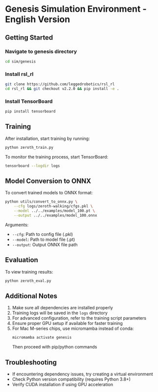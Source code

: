 # Genesis Simulation Environment - English Version

## Getting Started

### Navigate to genesis directory
```bash
cd sim/genesis
```

### Install rsl_rl
```bash
git clone https://github.com/leggedrobotics/rsl_rl
cd rsl_rl && git checkout v2.2.0 && pip install -e .
```

### Install TensorBoard
```bash
pip install tensorboard
```

## Training

After installation, start training by running:

```bash
python zeroth_train.py
```

To monitor the training process, start TensorBoard:

```bash
tensorboard --logdir logs
```

## Model Conversion to ONNX

To convert trained models to ONNX format:

```bash
python utils/convert_to_onnx.py \
    --cfg logs/zeroth-walking/cfgs.pkl \
    --model ../../examples/model_100.pt \
    --output ../../examples/model_100.onnx
```

Arguments:
- `--cfg`: Path to config file (.pkl)
- `--model`: Path to model file (.pt) 
- `--output`: Output ONNX file path

## Evaluation

To view training results:

```bash
python zeroth_eval.py
```

## Additional Notes

1. Make sure all dependencies are installed properly
2. Training logs will be saved in the `logs` directory
3. For advanced configuration, refer to the training script parameters
4. Ensure proper GPU setup if available for faster training
5. For Mac M-series chips, use micromamba instead of conda:
   ```bash
   micromamba activate genesis
   ```
   Then proceed with pip/python commands

## Troubleshooting

- If encountering dependency issues, try creating a virtual environment
- Check Python version compatibility (requires Python 3.8+)
- Verify CUDA installation if using GPU acceleration
